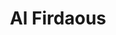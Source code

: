 ---
title: "Al Firdaous"
url: /charleville-mezieres/al-firdaous/
shop: directeurs de funérailles
---